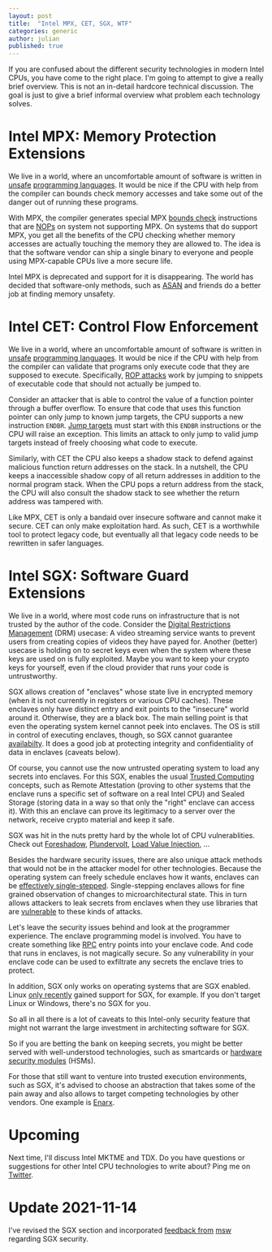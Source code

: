 ```yaml
---
layout: post
title:  "Intel MPX, CET, SGX, WTF"
categories: generic
author: julian
published: true
---
```


If you are confused about the different security technologies in
modern Intel CPUs, you have come to the right place. I'm going to
attempt to give a really brief overview. This is not an in-detail
hardcore technical discussion. The goal is just to give a brief
informal overview what problem each technology solves.

# Intel MPX: Memory Protection Extensions

We live in a world, where an uncomfortable amount of software is
written in
[unsafe](https://en.wikipedia.org/wiki/C_(programming_language))
[programming languages](https://en.wikipedia.org/wiki/C%2B%2B). It
would be nice if the CPU with help from the compiler can bounds check
memory accesses and take some out of the danger out of running these
programs.

With MPX, the compiler generates special MPX [bounds
check](https://en.wikipedia.org/wiki/Bounds_checking) instructions
that are [NOPs](https://en.wikipedia.org/wiki/NOP_(code)) on system
not supporting MPX. On systems that do support MPX, you get all the
benefits of the CPU checking whether memory accesses are actually
touching the memory they are allowed to. The idea is that the software
vendor can ship a single binary to everyone and people using
MPX-capable CPUs live a more secure life.

Intel MPX is deprecated and support for it is disappearing. The world
has decided that software-only methods, such as
[ASAN](https://en.wikipedia.org/wiki/AddressSanitizer) and friends do
a better job at finding memory unsafety.

# Intel CET: Control Flow Enforcement

We live in a world, where an uncomfortable amount of software is
written in
[unsafe](https://en.wikipedia.org/wiki/C_(programming_language))
[programming languages](https://en.wikipedia.org/wiki/C%2B%2B). It
would be nice if the CPU with help from the compiler can validate that
programs only execute code that they are supposed to
execute. Specifically, [ROP
attacks](https://en.wikipedia.org/wiki/Return-oriented_programming)
work by jumping to snippets of executable code that should not
actually be jumped to.

Consider an attacker that is able to control the value of a function
pointer through a buffer overflow. To ensure that code that uses this
function pointer can only jump to known jump targets, the CPU supports
a new instruction `ENDBR`. [Jump
targets](https://en.wikipedia.org/wiki/Indirect_branch) must start
with this `ENDBR` instructions or the CPU will raise an
exception. This limits an attack to only jump to valid jump targets
instead of freely choosing what code to execute.

Similarly, with CET the CPU also keeps a shadow stack to defend
against malicious function return addresses on the stack. In a
nutshell, the CPU keeps a inaccessible shadow copy of all return
addresses in addition to the normal program stack. When the CPU pops a
return address from the stack, the CPU will also consult the shadow
stack to see whether the return address was tampered with.

Like MPX, CET is only a bandaid over insecure software and cannot make
it secure. CET can only make exploitation hard. As such, CET is a
worthwhile tool to protect legacy code, but eventually all that legacy
code needs to be rewritten in safer languages.

# Intel SGX: Software Guard Extensions

We live in a world, where most code runs on infrastructure that is not
trusted by the author of the code. Consider the [Digital Restrictions
Management](https://fsfe.org/activities/drm/drm.en.html) (DRM)
usecase: A video streaming service wants to prevent users from
creating copies of videos they have payed for. Another (better)
usecase is holding on to secret keys even when the system where these
keys are used on is fully exploited. Maybe you want to keep your
crypto keys for yourself, even if the cloud provider that runs your
code is untrustworthy.

SGX allows creation of "enclaves" whose state live in encrypted memory
(when it is not currently in registers or various CPU caches). These
enclaves only have distinct entry and exit points to the "insecure"
world around it. Otherwise, they are a black box. The main selling
point is that even the operating system kernel cannot peek into
enclaves. The OS is still in control of executing enclaves, though, so
SGX cannot guarantee
[availabilty](https://en.wikipedia.org/wiki/Information_security#Key_concepts).
It does a good job at protecting integrity and confidentiality of data
in enclaves (caveats below).

Of course, you cannot use the now untrusted operating system to load
any secrets into enclaves. For this SGX, enables the usual [Trusted
Computing](https://en.wikipedia.org/wiki/Trusted_Computing) concepts,
such as Remote Attestation (proving to other systems that the enclave
runs a specific set of software on a real Intel CPU) and Sealed
Storage (storing data in a way so that only the "right" enclave can
access it). With this an enclave can prove its legitimacy to a server
over the network, receive crypto material and keep it safe.

SGX was hit in the nuts pretty hard by the whole lot of CPU
vulnerablities. Check out [Foreshadow](https://foreshadowattack.eu/),
[Plundervolt](https://plundervolt.com/), [Load Value
Injection](https://lviattack.eu/), …

Besides the hardware security issues, there are also unique attack
methods that would not be in the attacker model for other
technologies. Because the operating system can freely schedule
enclaves how it wants, enclaves can be [effectively
single-stepped](https://github.com/jovanbulck/sgx-step). Single-stepping
enclaves allows for fine grained observation of changes to
microarchitectural state. This in turn allows attackers to leak
secrets from enclaves when they use libraries that are
[vulnerable](https://www.bearssl.org/constanttime.html) to these kinds
of attacks.

Let's leave the security issues behind and look at the programmer
experience. The enclave programming model is involved. You have to
create something like
[RPC](https://en.wikipedia.org/wiki/Remote_procedure_call) entry
points into your enclave code. And code that runs in enclaves, is not
magically secure. So any vulnerability in your enclave code can be
used to exfiltrate any secrets the enclave tries to protect.

In addition, SGX only works on operating systems that are SGX
enabled. Linux [only
recently](https://www.phoronix.com/scan.php?page=news_item&px=Intel-SGX-Linux-5.11)
gained support for SGX, for example. If you don't target Linux or
Windows, there's no SGX for you.

So all in all there is a lot of caveats to this Intel-only security
feature that might not warrant the large investment in architecting
software for SGX.

So if you are betting the bank on keeping secrets, you might be better
served with well-understood technologies, such as smartcards or
[hardware security
modules](https://en.wikipedia.org/wiki/Hardware_security_module)
(HSMs).

For those that still want to venture into trusted execution
environments, such as SGX, it's advised to choose an abstraction that
takes some of the pain away and also allows to target competing
technologies by other vendors. One example is
[Enarx](https://enarx.dev/).

# Upcoming

Next time, I'll discuss Intel MKTME and TDX. Do you have questions or
suggestions for other Intel CPU technologies to write about? Ping me
on [Twitter](https://twitter.com/blitzclone/).

# Update 2021-11-14

I've revised the SGX section and incorporated [feedback
from](https://twitter.com/_msw_/status/1458843278892146708)
[msw](https://twitter.com/_msw_/status/1458846427090538499) regarding
SGX security.
